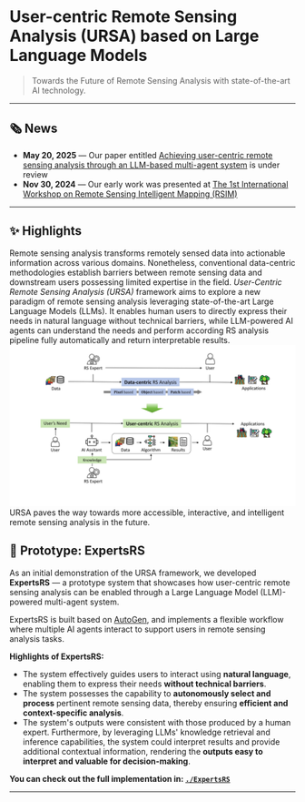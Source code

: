 # User-centric Remote Sensing Analysis (URSA) based on Large Language Models

> Towards the Future of Remote Sensing Analysis with state-of-the-art AI technology.

---

## 🗞️ News
- **May 20, 2025** — Our paper entitled [Achieving user-centric remote sensing analysis through an LLM-based multi-agent system](https://github.com/zhelunSun/URSA) is under review
- **Nov 30, 2024** — Our early work was presented at [The 1st International Workshop on Remote Sensing Intelligent Mapping (RSIM)](https://www.geog-event.hku.hk/rsim)

---

## ✨ Highlights

Remote sensing analysis transforms remotely sensed data into actionable information across various domains. Nonetheless, conventional data-centric methodologies establish barriers between remote sensing data and downstream users possessing limited expertise in the field. *User-Centric Remote Sensing Analysis (URSA)* framework aims to explore a new paradigm of remote sensing analysis leveraging state-of-the-art Large Language Models (LLMs). It enables human users to directly express their needs in natural language without technical barriers, while LLM-powered AI agents can understand the needs and perform according RS analysis pipeline fully automatically and return interpretable results.
![URSA main](/assets/img/1Paradgim_trans_00.jpg "Conceptual Graph")
URSA paves the way towards more accessible, interactive, and intelligent remote sensing analysis in the future.

## 🚀 Prototype: ExpertsRS

As an initial demonstration of the URSA framework, we developed **ExpertsRS** — a prototype system that showcases how user-centric remote sensing analysis can be enabled through a Large Language Model (LLM)-powered multi-agent system.

ExpertsRS is built based on [AutoGen](https://github.com/microsoft/autogen), and implements a flexible workflow where multiple AI agents interact to support users in remote sensing analysis tasks.

**Highlights of ExpertsRS:**
- The system effectively guides users to interact using **natural language**, enabling them to express their needs **without technical barriers**.
- The system possesses the capability to **autonomously select and process** pertinent remote sensing data, thereby ensuring **efficient and context-specific analysis**.
- The system's outputs were consistent with those produced by a human expert. Furthermore, by leveraging LLMs' knowledge retrieval and inference capabilities, the system could interpret results and provide additional contextual information, rendering the **outputs easy to interpret and valuable for decision-making**.
  
**You can check out the full implementation in: [`./ExpertsRS`](./ExpertsRS)**

---


